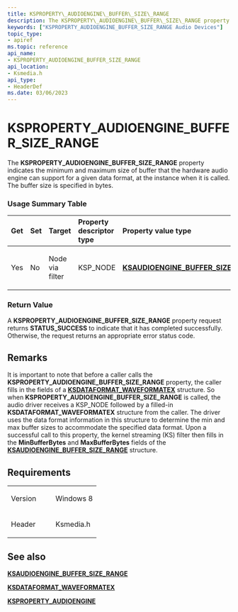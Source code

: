 ```yaml
---
title: KSPROPERTY\_AUDIOENGINE\_BUFFER\_SIZE\_RANGE
description: The KSPROPERTY\_AUDIOENGINE\_BUFFER\_SIZE\_RANGE property indicates the minimum and maximum size of buffer that the hardware audio engine can support for a given data format, at the instance when it is called. The buffer size is specified in bytes.
keywords: ["KSPROPERTY_AUDIOENGINE_BUFFER_SIZE_RANGE Audio Devices"]
topic_type:
- apiref
ms.topic: reference
api_name:
- KSPROPERTY_AUDIOENGINE_BUFFER_SIZE_RANGE
api_location:
- Ksmedia.h
api_type:
- HeaderDef
ms.date: 03/06/2023
---
```



# KSPROPERTY\_AUDIOENGINE\_BUFFER\_SIZE\_RANGE


The **KSPROPERTY\_AUDIOENGINE\_BUFFER\_SIZE\_RANGE** property indicates the minimum and maximum size of buffer that the hardware audio engine can support for a given data format, at the instance when it is called. The buffer size is specified in bytes.

### <span id="Usage_Summary_Table"></span><span id="usage_summary_table"></span><span id="USAGE_SUMMARY_TABLE"></span>Usage Summary Table

<table>
<colgroup>
<col width="20%" />
<col width="20%" />
<col width="20%" />
<col width="20%" />
<col width="20%" />
</colgroup>
<thead>
<tr class="header">
<th align="left">Get</th>
<th align="left">Set</th>
<th align="left">Target</th>
<th align="left">Property descriptor type</th>
<th align="left">Property value type</th>
</tr>
</thead>
<tbody>
<tr class="odd">
<td align="left"><p>Yes</p></td>
<td align="left"><p>No</p></td>
<td align="left"><p>Node via filter</p></td>
<td align="left"><p>KSP_NODE</p></td>
<td align="left"><p><a href="/windows-hardware/drivers/ddi/ksmedia/ns-ksmedia-_tagksaudioengine_buffer_size_range" data-raw-source="[&lt;strong&gt;KSAUDIOENGINE_BUFFER_SIZE_RANGE&lt;/strong&gt;](/windows-hardware/drivers/ddi/ksmedia/ns-ksmedia-_tagksaudioengine_buffer_size_range)"><strong>KSAUDIOENGINE_BUFFER_SIZE_RANGE</strong></a></p></td>
</tr>
</tbody>
</table>

 

### <span id="Return_Value"></span><span id="return_value"></span><span id="RETURN_VALUE"></span>Return Value

A **KSPROPERTY\_AUDIOENGINE\_BUFFER\_SIZE\_RANGE** property request returns **STATUS\_SUCCESS** to indicate that it has completed successfully. Otherwise, the request returns an appropriate error status code.

## Remarks

It is important to note that before a caller calls the **KSPROPERTY\_AUDIOENGINE\_BUFFER\_SIZE\_RANGE** property, the caller fills in the fields of a [**KSDATAFORMAT\_WAVEFORMATEX**](/windows-hardware/drivers/ddi/ksmedia/ns-ksmedia-ksdataformat_waveformatex) structure. So when **KSPROPERTY\_AUDIOENGINE\_BUFFER\_SIZE\_RANGE** is called, the audio driver receives a KSP\_NODE followed by a filled-in **KSDATAFORMAT\_WAVEFORMATEX** structure from the caller. The driver uses the data format information in this structure to determine the min and max buffer sizes to accommodate the specified data format. Upon a successful call to this property, the kernel streaming (KS) filter then fills in the **MinBufferBytes** and **MaxBufferBytes** fields of the [**KSAUDIOENGINE\_BUFFER\_SIZE\_RANGE**](/windows-hardware/drivers/ddi/ksmedia/ns-ksmedia-_tagksaudioengine_buffer_size_range) structure.

## Requirements

<table>
<colgroup>
<col width="50%" />
<col width="50%" />
</colgroup>
<tbody>
<tr class="odd">
<td align="left"><p>Version</p></td>
<td align="left"><p>Windows 8</p></td>
</tr>
<tr class="even">
<td align="left"><p>Header</p></td>
<td align="left">Ksmedia.h</td>
</tr>
</tbody>
</table>

## <span id="see_also"></span>See also


[**KSAUDIOENGINE\_BUFFER\_SIZE\_RANGE**](/windows-hardware/drivers/ddi/ksmedia/ns-ksmedia-_tagksaudioengine_buffer_size_range)

[**KSDATAFORMAT\_WAVEFORMATEX**](/windows-hardware/drivers/ddi/ksmedia/ns-ksmedia-ksdataformat_waveformatex)

[**KSPROPERTY\_AUDIOENGINE**](ksproperty-audioengine.md)

